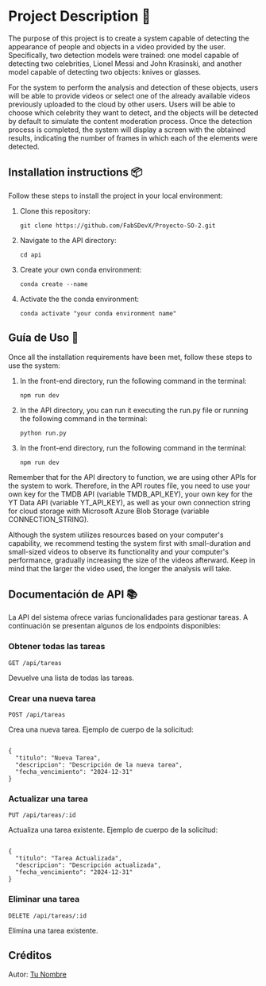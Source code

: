 <h1 align="left">Project Description 📝</h1>

<p align="left">
The purpose of this project is to create a system capable of detecting the appearance of people and objects in a video provided by the user. Specifically, two detection models were trained: one model capable of detecting two celebrities, Lionel Messi and John Krasinski, and another model capable of detecting two objects: knives or glasses.

For the system to perform the analysis and detection of these objects, users will be able to provide videos or select one of the already available videos previously uploaded to the cloud by other users. Users will be able to choose which celebrity they want to detect, and the objects will be detected by default to simulate the content moderation process. Once the detection process is completed, the system will display a screen with the obtained results, indicating the number of frames in which each of the elements were detected.
</p>

<h2 align="left">Installation instructions 📦</h2>

<p align="left">
Follow these steps to install the project in your local environment:
</p>

<p align="left">
<ol>
  <li>Clone this repository:
    <pre><code>git clone https://github.com/FabSDevX/Proyecto-SO-2.git</code></pre>
  </li>
  <li>Navigate to the API directory:
    <pre><code>cd api</code></pre>
  </li>
  <li>Create your own conda environment:
    <pre><code>conda create --name <my-env></code></pre>
  </li>
  <li>Activate the the conda environment:
    <pre><code>conda activate "your conda environment name"</code></pre>
  </li>
</ol>
</p>

<h2 align="left">Guía de Uso 🚀</h2>

<p align="left">
Once all the installation requirements have been met, follow these steps to use the system:
</p>

<p align="left">
<ol>
  <li>In the front-end directory, run the following command in the terminal:
    <pre><code>npm run dev</code></pre>
  </li>
  <li>In the API directory, you can run it executing the run.py file or running the following command in the terminal:
    <pre><code>python run.py</code></pre>
  </li>
  <li>In the front-end directory, run the following command in the terminal:
    <pre><code>npm run dev</code></pre>
  </li>
</ol>
</p>

<p align="left">
Remember that for the API directory to function, we are using other APIs for the system to work. Therefore, in the API routes file, you need to use your own key for the TMDB API (variable TMDB_API_KEY), your own key for the YT Data API (variable YT_API_KEY), as well as your own connection string for cloud storage with Microsoft Azure Blob Storage (variable CONNECTION_STRING).

Although the system utilizes resources based on your computer's capability, we recommend testing the system first with small-duration and small-sized videos to observe its functionality and your computer's performance, gradually increasing the size of the videos afterward. Keep in mind that the larger the video used, the longer the analysis will take.
</p>

<h2 align="left">Documentación de API 📚</h2>

<p align="left">
La API del sistema ofrece varias funcionalidades para gestionar tareas. A continuación se presentan algunos de los endpoints disponibles:
</p>

<h3 align="left">Obtener todas las tareas</h3>

<p align="left">
<pre><code>GET /api/tareas</code></pre>
Devuelve una lista de todas las tareas.
</p>

<h3 align="left">Crear una nueva tarea</h3>

<p align="left">
<pre><code>POST /api/tareas</code></pre>
Crea una nueva tarea. Ejemplo de cuerpo de la solicitud:
<pre><code>
{
  "titulo": "Nueva Tarea",
  "descripcion": "Descripción de la nueva tarea",
  "fecha_vencimiento": "2024-12-31"
}
</code></pre>
</p>

<h3 align="left">Actualizar una tarea</h3>

<p align="left">
<pre><code>PUT /api/tareas/:id</code></pre>
Actualiza una tarea existente. Ejemplo de cuerpo de la solicitud:
<pre><code>
{
  "titulo": "Tarea Actualizada",
  "descripcion": "Descripción actualizada",
  "fecha_vencimiento": "2024-12-31"
}
</code></pre>
</p>

<h3 align="left">Eliminar una tarea</h3>

<p align="left">
<pre><code>DELETE /api/tareas/:id</code></pre>
Elimina una tarea existente.
</p>

<h2 align="left">Créditos</h2>

<p align="left">
Autor: <a href="https://github.com/tuusuario">Tu Nombre</a>
</p>
